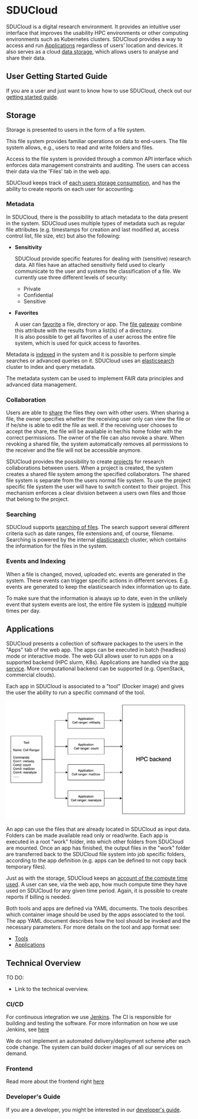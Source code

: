 # SDUCloud

SDUCloud is a digital research environment. It provides an intuitive user
interface that improves the usability HPC environments or other computing
environments such as Kubernetes clusters. SDUCloud provides a way to access and
run [Applications](./app-service) regardless of users’ location and devices. It
also serves as a cloud [data storage](./storage-service), which allows users to
analyse and share their data.

<!-- TOOD Maybe talk about how this is an integrated platform. -->

## User Getting Started Guide

If you are a user and just want to know how to use SDUCloud, check out our
[getting started guide](https://escience.sdu.dk/index.php/sducloud/). 

## Storage

Storage is presented to users in the form of a file system.

This file system provides familiar operations on data to end-users. The file
system allows, e.g., users to read and write folders and files.

Access to the file system is provided through a common API interface which
enforces data management constraints and auditing. The users can access their
data via the 'Files' tab in the web app.

SDUCloud keeps track of [each users storage
consumption](./accounting-storage-service), and has the ability to create
reports on each user for accounting.

### Metadata

In SDUCloud, there is the possibility to attach metadata to the data present in
the system. SDUCloud uses multiple types of metadata such as regular file
attributes (e.g. timestamps for creation and last modified at, access control
list, file size, etc) but also the following:

- **Sensitivity**   

  SDUCloud provide specific features for dealing with (sensitive) research data.
  All files have an attached sensitivity field used to clearly communicate to
  the user and systems the classification of a file. We currently use three
  different levels of security:

    - Private
    - Confidential
    - Sensitive

- **Favorites**   

  A user can [favorite](./file-favorite-service) a file, directory or app. The
  [file gateway](./file-gateway-service) combine this attribute with the results
  from a list(ls) of a directory.   
  It is also possible to get all favorites of a user across the entire file
  system, which is used for quick access to favorites.

Metadata is [indexed](./indexing-service) in the system and it is possible to
perform simple searches or advanced queries on it. SDUCloud uses an
[elasticsearch](https://www.elastic.co/products/elasticsearch) cluster to index
and query metadata.

The metadata system can be used to implement FAIR data principles and advanced
data management.

### Collaboration

Users are able to [share](./share-service) the files they own with other users.
When sharing a file, the owner specifies whether the receiving user only can
view the file or if he/she is able to edit the file as well. If the receiving
user chooses to accept the share, the file will be available in her/his home
folder with the correct permissions. The owner of the file can also revoke a
share. When revoking a shared file, the system automatically removes all
permissions to the receiver and the file will not be accessible anymore.

SDUCloud provides the possibility to create [projects](./project-service) for
research collaborations between users. When a project is created, the system
creates a shared file system among the specified collaborators. The shared file
system is separate from the users normal file system. To use the project
specific file system the user will have to switch context to their project. This
mechanism enforces a clear division between a users own files and those that
belong to the project.

### Searching

SDUCloud supports [searching of files](./filesearch-service). The search support
several different criteria such as date ranges, file extensions and, of course,
filename. Searching is powered by the internal
[elasticsearch](https://www.elastic.co/products/elasticsearch) cluster, which
contains the information for the files in the system.

### Events and Indexing

When a file is changed, moved, uploaded etc. events are generated in the system.
These events can trigger specific actions in different services. E.g. events
are generated to keep the elasticsearch index information up to date.

To make sure that the information is always up to date, even in the unlikely
event that system events are lost, the entire file system is
[indexed](./indexing-service) multiple times per day. 

## Applications

SDUCloud presents a collection of software packages to the users in the "Apps"
tab of the web app. The apps can be executed in batch (headless) mode or
interactive mode. The web GUI allows user to run apps on a supported backend
(HPC slurm, K8s). Applications are handled via the [app
service](./app-service). More computational backend can be supported (e.g.
OpenStack, commercial clouds).

Each app in SDUCloud is associated to a "tool" (Docker image) and gives the user
the ability to run a specific command of the tool. 

![Application to tool association](./wiki/ApplicationAndTool.png)

An app can use the files that are already located in SDUCloud as input data.
Folders can be made available read only or read/write. Each app is executed in a
root "work" folder, into which other folders from SDUCloud are mounted. Once an
app has finished, the output files in the "work" folder are transferred back to
the SDUCloud file system into job specific folders, according to the app
definition (e.g. apps can be defined to not copy back temporary files).

Just as with the storage, SDUCloud keeps an [account of the compute time
used](./accounting-compute-service). A user can see, via the web app, how much
compute time they have used on SDUCloud for any given time period. Again, it is
possible to create reports if billing is needed.

Both tools and apps are defined via YAML documents. The tools describes which
container image should be used by the apps associated to the tool. The app YAML
document describes how the tool should be invoked and the necessary parameters.
For more details on the tool and app format see:
 - [Tools](./app-service/wiki/tools.md)
 - [Applications](./app-service/wiki/apps.md)

## Technical Overview

TO DO:

- Link to the technical overview.

### CI/CD

For continuous integration we use [Jenkins](https://jenkins.io/). The CI is
responsible for building and testing the software. For more information on how
we use Jenkins, see [here](./infrastructure/JenkinsDoc.md)

We do not implement an automated delivery/deployment scheme after each code
change. The system can build docker images of all our services on demand. 

### Frontend
Read more about the frontend right [here](./frontend-web/README.md)

### Developer's Guide
If you are a developer, you might be interested in our [developer's
guide](./service-common/wiki/getting_started.md).
